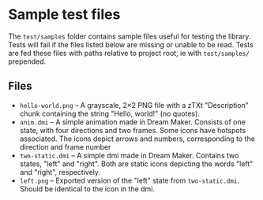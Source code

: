 # Sample test files #

The `test/samples` folder contains sample files useful for testing the library. Tests will fail if the files listed below are missing or unable to be read. Tests are fed these files with paths relative to project root, ie with `test/samples/` prepended.

## Files ##

* `hello-world.png` – A grayscale, 2×2 PNG file with a zTXt "Description" chunk containing the string "Hello, world!" (no quotes).
* `anim.dmi` – A simple animation made in Dream Maker. Consists of one state, with four directions and two frames. Some icons have hotspots associated. The icons depict arrows and numbers, corresponding to the direction and frame number
* `two-static.dmi` – A simple dmi made in Dream Maker. Contains two states, "left" and "right". Both are static icons depicting the words "left" and "right", respectively.
* `left.png` – Exported version of the "left" state from `two-static.dmi`. Should be identical to the icon in the dmi.

